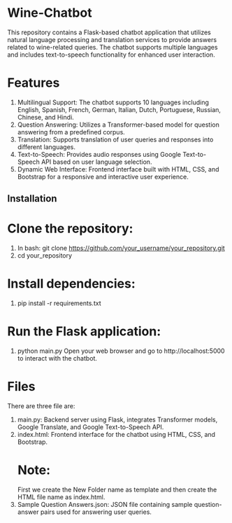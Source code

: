 # Wine-Chatbot
This repository contains a Flask-based chatbot application that utilizes natural language processing and translation services to provide answers related to wine-related queries. The chatbot supports multiple languages and includes text-to-speech functionality for enhanced user interaction.

# Features
1. Multilingual Support: 
   The chatbot supports 10 languages including English, Spanish, French, German, Italian, Dutch, Portuguese, Russian, Chinese, and Hindi.
2. Question Answering: 
   Utilizes a Transformer-based model for question answering from a predefined corpus.
3. Translation: 
   Supports translation of user queries and responses into different languages.
4. Text-to-Speech:
   Provides audio responses using Google Text-to-Speech API based on user language selection.
5. Dynamic Web Interface:
   Frontend interface built with HTML, CSS, and Bootstrap for a responsive and interactive user experience.

## Installation
# Clone the repository:
  1. In bash: git clone https://github.com/your_username/your_repository.git
  2. cd your_repository

# Install dependencies:
1. pip install -r requirements.txt

# Run the Flask application:
1. python main.py
 Open your web browser and go to http://localhost:5000 to interact with the chatbot.

# Files
There are three file are:
1. main.py: Backend server using Flask, integrates Transformer models, Google Translate, and Google Text-to-Speech API.
2. index.html: Frontend interface for the chatbot using HTML, CSS, and Bootstrap.
   # Note:
     First we create the New Folder name as template and then create the HTML file name as index.html. 
4. Sample Question Answers.json: JSON file containing sample question-answer pairs used for answering user queries.

